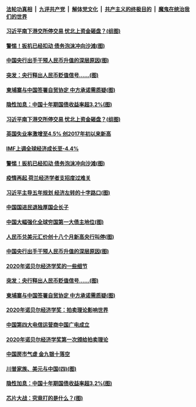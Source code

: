####  [法轮功真相](../../../../basic/blob/master/README.md?t=10140702) &nbsp;|&nbsp; [九评共产党](../../../../9ping.md/blob/master/README.md?t=10140702) &nbsp;|&nbsp; [解体党文化](../../../../jtdwh.md/blob/master/README.md?t=10140702)  &nbsp;|&nbsp; [共产主义的终极目的](../../../../gczydzjmd.md/blob/master/README.md?t=10140702) &nbsp;|&nbsp; [魔鬼在统治我们的世界](../../../../mgztzwmdsj.md/blob/master/README.md?t=10140702) 

#### [习近平南下港交所停交易 忧北上资金砸盘？(组图)](../pages/p5/949153.md?t=10140702) 

#### [警惕！扳机已经扣动 债务泡沫冲向沙滩(图)](../pages/p5/949135.md?t=10140702) 

#### [中国央行出手干预人民币升值的深层原因(图)](../pages/p5/949055.md?t=10140702) 

#### [突发：央行释出人民币贬值信号……(图)](../pages/p5/948953.md?t=10140702) 

#### [柬埔寨与中国签署自贸协定 中方承诺需质疑(图)](../pages/p5/949035.md?t=10140702) 

#### [隐性加息：中国十年期国债收益率超3.2%(图)](../pages/p5/948945.md?t=10140702) 

#### [习近平南下港交所停交易 忧北上资金砸盘？(组图)](../pages/p5/949153.md?t=10140702) 

#### [英国失业率激增至4.5% 创2017年初以来新高](../pages/p5/949141.md?t=10140702) 

#### [IMF上调全球经济成长至-4.4%](../pages/p5/949139.md?t=10140702) 

#### [警惕！扳机已经扣动 债务泡沫冲向沙滩(图)](../pages/p5/949135.md?t=10140702) 

#### [疫情再起 荷兰经济学者支招度过难关](../pages/p5/949133.md?t=10140702) 

#### [习近平主导五年规划 经济左转的十字路口(图)](../pages/p5/949054.md?t=10140702) 

#### [中国国进民退独厚国企长子](../pages/p5/949074.md?t=10140702) 

#### [中国大幅强化全球穷国第一大债主地位(图)](../pages/p5/949070.md?t=10140702) 

#### [人民币兑美元汇价创十八个月新高央行叫停(图)](../pages/p5/949068.md?t=10140702) 

#### [中国央行出手干预人民币升值的深层原因(图)](../pages/p5/949055.md?t=10140702) 

#### [2020年诺贝尔经济学奖的一些细节](../pages/p5/949036.md?t=10140702) 

#### [突发：央行释出人民币贬值信号……(图)](../pages/p5/948953.md?t=10140702) 

#### [柬埔寨与中国签署自贸协定 中方承诺需质疑(图)](../pages/p5/949035.md?t=10140702) 

#### [2020年诺贝尔经济学奖：拍卖理论影响世界](../pages/p5/949032.md?t=10140702) 

#### [中国第四大电信运营商中国广电成立](../pages/p5/949030.md?t=10140702) 

#### [2020年诺贝尔经济学奖第一次颁给拍卖理论](../pages/p5/949029.md?t=10140702) 

#### [中国房市气虚 金九银十落空](../pages/p5/948971.md?t=10140702) 

#### [川普家族、美元与中国(四)(图)](../pages/p5/948955.md?t=10140702) 

#### [隐性加息：中国十年期国债收益率超3.2%(图)](../pages/p5/948945.md?t=10140702) 

#### [芯片大战：究竟打的是什么？(图)](../pages/p5/948944.md?t=10140702) 

